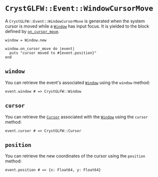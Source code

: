 # `CrystGLFW::Event::WindowCursorMove`

A `CrystGLFW::Event::WindowCursorMove` is generated when the system cursor is moved while a [`Window`](/deep-dive/window.md) has input focus. It is yielded to the block defined by [`on_cursor_move`](/deep-dive/window/callbacks/on-cursor-move.md).

```crystal
window = Window.new

window.on_cursor_move do |event|
  puts "cursor moved to #{event.position}"
end
```

## `window`

You can retrieve the event's associated [`Window`](/deep-dive/window.md) using the `window` method:

```crystal
event.window # => CrystGLFW::Window
```

## `cursor`

You can retrieve the [`Cursor`](/deep-dive/window/cursors.md) associated with the [`Window`](/deep-dive/window.md) using the `cursor` method:

```crystal
event.cursor # => CrystGLFW::Cursor
```

## `position`

You can retrieve the new coordinates of the cursor using the `position` method:

```crystal
event.position # => {x: Float64, y: Float64}
```
